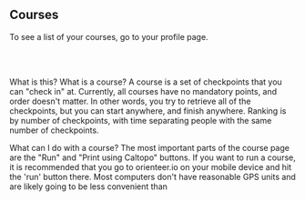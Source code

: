 <div class="introduction"> <h2> Courses</h2> To see a list of
your courses, go to your <a ui-sref="logged-in.profile({ id : {{
apiData.id }} })">profile page</a>.

<br/><br/>
</div>

What is this?  What is a course?  A course is a set of checkpoints
that you can "check in" at.  Currently, all courses have no mandatory
points, and order doesn't matter.  In other words, you try to retrieve
all of the checkpoints, but you can start anywhere, and finish
anywhere.  Ranking is by number of checkpoints, with time separating
people with the same number of checkpoints.

What can I do with a course?  The most important parts of the course
page are the "Run" and "Print using Caltopo" buttons.  If you want to
run a course, it is recommended that you go to orienteer.io on your
mobile device and hit the 'run' button there.  Most computers don't
have reasonable GPS units and are likely going to be less convenient
than

